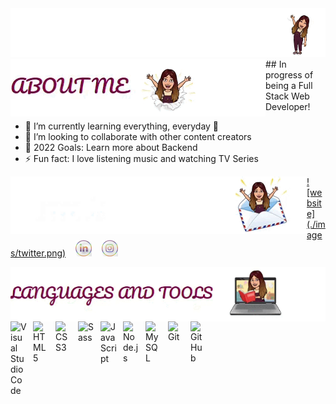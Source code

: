 <div align="center">
<img alt="GIF" src="./gif/https_readme-typing-svg.herokuapp.com_font=Pacifico&size=50&color=88094A&width=800&height=200&lines=HI,+I'M+NEREKA!;WELCOME+TO+MY+GITHUB - Google Chrome 2022-07-19 09-49-48 (online-video-cutter.com).gif" />
</div>

<img align="left" alt="GIF" src="./gif/https_readme-typing-svg.herokuapp.com_font=Pacifico&size=30&color=88094A&width=800&height=200&lines=ABOUT+ME - Google Chrome 2022-07-19 10-00-52 (online-video-cutter.com).gif" />
## In progress of being a Full Stack Web Developer!

- 🌱 I’m currently learning everything, everyday 🤣
- 👯 I’m looking to collaborate with other content creators
- 🥅 2022 Goals: Learn more about Backend
- ⚡ Fun fact: I love listening music and watching TV Series

<img align="left" alt="GIF" src="./gif/https_readme-typing-svg.herokuapp.com_font=Pacifico&size=30&color=88094A&width=800&height=200&lines=CONNECT+WITH+ME - Google Chrome 2022-07-19 10-01-14 (online-video-cutter.com).gif" />

[![website] (./images/twitter.png)](https://twitter.com/)
&nbsp;&nbsp;
[![website](./images/linkedin.png)](https://linkedin.com/)
&nbsp;&nbsp;
[![website](./images/instagram.png)](https://instagram.com/)


<img align="left" alt="GIF" src="./gif/https_readme-typing-svg.herokuapp.com_font=Pacifico&size=30&color=88094A&width=800&height=200&lines=LANGUAGES+AND+TOOLS - Google Chrome 2022-07-19 10-02-06 (online-video-cutter.com).gif" />

<img align="left" alt="Visual Studio Code" width="26px" src="https://cdn.jsdelivr.net/gh/devicons/devicon/icons/vscode/vscode-original.svg" style="padding-right:10px;" />
<img align="left" alt="HTML5" width="26px" src="https://cdn.jsdelivr.net/gh/devicons/devicon/icons/html5/html5-original.svg" style="padding-right:10px;" />
<img align="left" alt="CSS3" width="26px" src="https://cdn.jsdelivr.net/gh/devicons/devicon/icons/css3/css3-original.svg" style="padding-right:10px;" />
<img align="left" alt="Sass" width="26px" src="https://cdn.jsdelivr.net/gh/devicons/devicon/icons/sass/sass-original.svg" style="padding-right:10px;" />
<img align="left" alt="JavaScript" width="26px" src="https://cdn.jsdelivr.net/gh/devicons/devicon/icons/javascript/javascript-original.svg" style="padding-right:10px;" />
<img align="left" alt="Node.js" width="26px" src="https://cdn.jsdelivr.net/gh/devicons/devicon/icons/nodejs/nodejs-original.svg" style="padding-right:10px;" />
<img align="left" alt="MySQL" width="26px" src="https://cdn.jsdelivr.net/gh/devicons/devicon/icons/mysql/mysql-original.svg" style="padding-right:10px;" />
<img align="left" alt="Git" width="26px" src="https://cdn.jsdelivr.net/gh/devicons/devicon/icons/git/git-original.svg" style="padding-right:10px;" />
<img align="left" alt="GitHub" width="26px" src="https://user-images.githubusercontent.com/3369400/139447912-e0f43f33-6d9f-45f8-be46-2df5bbc91289.png" style="padding-right:10px;" />

<br />
<br />
